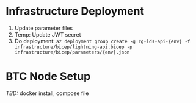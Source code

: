 # Infrastructure Deployment

1. Update parameter files
1. Temp: Update JWT secret
1. Do deployment: `az deployment group create -g rg-lds-api-{env} -f infrastructure/bicep/lightning-api.bicep -p infrastructure/bicep/parameters/{env}.json`

# BTC Node Setup

_TBD:_ docker install, compose file
